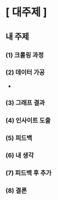 # [ 대주제 ]


## 내 주제


### (1) 크롤링 과정


### (2) 데이터 가공

- 
### (3) 그래프 결과


### (4) 인사이트 도출


### (5) 피드백


### (6) 내 생각


### (7) 피드백 후 추가


### (8) 결론

